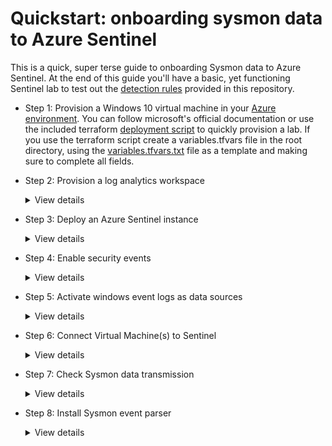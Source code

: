Quickstart: onboarding sysmon data to Azure Sentinel
====================================================

This is a quick, super terse guide to onboarding Sysmon data to Azure Sentinel. At the end of this guide you'll have a basic, yet functioning Sentinel lab to test out the [detection rules](https://github.com/BlueTeamToolkit/sentinel-attack/tree/master/detections) provided in this repository.

- Step 1: Provision a Windows 10 virtual machine in your [Azure environment](https://portal.azure.com).
  You can follow microsoft's official documentation or use the included terraform [deployment script](https://github.com/BlueTeamToolkit/sentinel-attack/tree/master/lab) to quickly provision a lab. If you use the terraform script create a variables.tfvars file in the root directory, using the [variables.tfvars.txt](https://github.com/BlueTeamToolkit/sentinel-attack/blob/master/lab/variables.tfvars.txt) file as a template and making sure to complete all fields.

- Step 2: Provision a log analytics workspace
  <details><summary>View details</summary>
    <p>

    The second step is to provision a log analytics workspace into which an Azure Sentinel will be deployed

    ![demo](https://github.com/BlueTeamToolkit/sentinel-attack/tree/defcon/docs/deploy-analytics.gif)

    </p>
    </details>

- Step 3: Deploy an Azure Sentinel instance
    <details><summary>View details</summary>
    <p>

    The third step is to deploy the Azure Sentinel SIEM instance

    ![demo](https://github.com/BlueTeamToolkit/sentinel-attack/tree/defcon/docs/deploy-sentinel.gif)

    </p>
    </details>

- Step 4: Enable security events
  <details><summary>View details</summary>
    <p>

    The fourth step is to enable the collection of security events

    ![demo](https://github.com/BlueTeamToolkit/sentinel-attack/tree/defcon/docs/enable-security-events.gif)

    </p>
    </details>

- Step 5: Activate windows event logs as data sources
  <details><summary>View details</summary>
    <p>

    The fifth step is to activate the collection of the correct event logs. The correct event logs are:
    - Application
    - Microsoft-Windows-Sysmon/Operational
    - Microsoft-Windows-WMI-Activity/Operational
    - System

    **Note that _Microsoft-Windows-Sysmon/Operational_ does not appear in the drop down menu. You must hit enter after inputting the data source to add it to the list**

    ![demo](https://github.com/BlueTeamToolkit/sentinel-attack/tree/defcon/docs/enable-event-logs.gif)

    </p>
    </details>

- Step 6: Connect Virtual Machine(s) to Sentinel
  <details><summary>View details</summary>
    <p>

    The sixth step is to connect the virtual machine to Sentinel to being collecting sysmon data

    ![demo](https://github.com/BlueTeamToolkit/sentinel-attack/tree/defcon/docs/connect-vm.gif)

    </p>
    </details>

- Step 7: Check Sysmon data transmission
  <details><summary>View details</summary>
    <p>

    The seventh step is to check that sysmon data is correctly being forwarded to sentinel, the following Kusto Query can be run to verify the correct transmission of sysmon data:

        Event | where Source == "Microsoft-Windows-Sysmon" | limit 20

    **Note that at this stage raw, unparsed data is being sent to sentinel**

    ![demo](https://github.com/BlueTeamToolkit/sentinel-attack/tree/defcon/docs/data-test.gif)

    </p>
    </details>

- Step 8: Install Sysmon event parser
  <details><summary>View details</summary>
    <p>

    The final step is to install the windows event parser to ensure Sysmon events are stored and parsed according to the [OSSEM standard](https://github.com/Cyb3rWard0g/OSSEM) and to allow for compatibility with the repository's [detection rules](https://github.com/BlueTeamToolkit/sentinel-attack/tree/master/detections).

    ![demo](https://github.com/BlueTeamToolkit/sentinel-attack/tree/defcon/docs/install-parser.gif)

    </p>
    </details>
